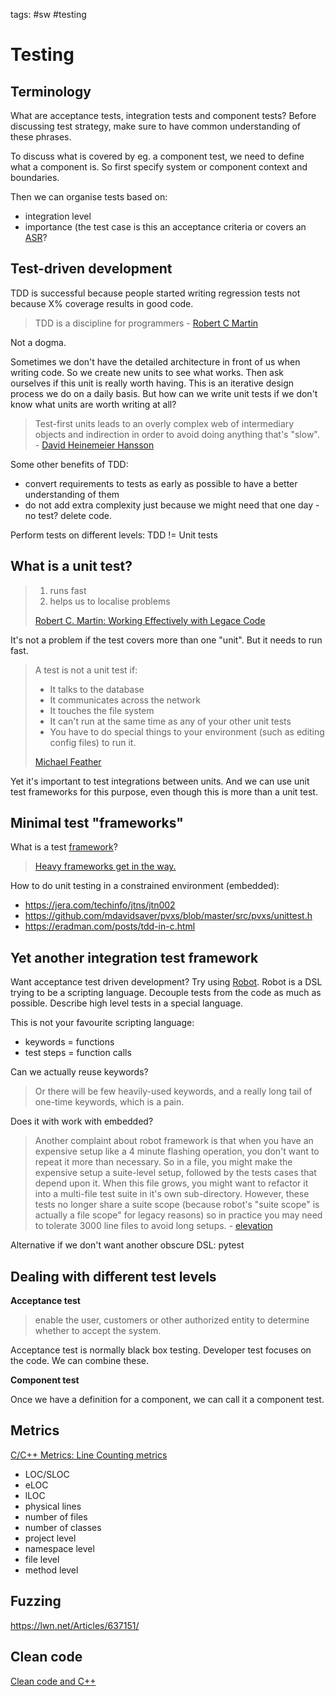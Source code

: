 tags: #sw #testing

# Testing

## Terminology

What are acceptance tests, integration tests and component tests? Before
discussing test strategy, make sure to have common understanding of
these phrases.

To discuss what is covered by eg. a component test, we need to define
what a component is. So first specify system or component context and
boundaries.

Then we can organise tests based on:

-   integration level
-   importance (the test case is this an acceptance criteria or covers
    an [ASR]?

## Test-driven development

TDD is successful because people started writing regression tests not
because X% coverage results in good code.

> TDD is a discipline for programmers - [Robert C Martin]

Not a dogma.

Sometimes we don't have the detailed architecture in front of us when
writing code. So we create new units to see what works. Then ask
ourselves if this unit is really worth having. This is an iterative
design process we do on a daily basis. But how can we write unit tests
if we don't know what units are worth writing at all?

> Test-first units leads to an overly complex web of intermediary
> objects and indirection in order to avoid doing anything that's
> "slow". - [David Heinemeier Hansson]

Some other benefits of TDD:

-   convert requirements to tests as early as possible to have a better
    understanding of them
-   do not add extra complexity just because we might need that one
    day - no test? delete code.

Perform tests on different levels: TDD != Unit tests

## What is a unit test?

> 1.  runs fast
> 2.  helps us to localise problems
>
> [Robert C. Martin: Working Effectively with Legace Code]

It's not a problem if the test covers more than one "unit". But it needs
to run fast.

> A test is not a unit test if:
>
> -   It talks to the database
> -   It communicates across the network
> -   It touches the file system
> -   It can't run at the same time as any of your other unit tests
> -   You have to do special things to your environment (such as editing
>     config files) to run it.
>
> [Michael Feather]

Yet it's important to test integrations between units. And we can use
unit test frameworks for this purpose, even though this is more than a
unit test.

## Minimal test "frameworks"

What is a test [framework]?

> [Heavy frameworks get in the way.]

How to do unit testing in a constrained environment (embedded):

-   [<https://jera.com/techinfo/jtns/jtn002>]
-   [<https://github.com/mdavidsaver/pvxs/blob/master/src/pvxs/unittest.h>]
-   [<https://eradman.com/posts/tdd-in-c.html>]

## Yet another integration test framework

Want acceptance test driven development? Try using [Robot]. Robot is a
DSL trying to be a scripting language. Decouple tests from the code as
much as possible. Describe high level tests in a special language.

This is not your favourite scripting language:

-   keywords = functions
-   test steps = function calls

Can we actually reuse keywords?

> Or there will be few heavily-used keywords, and a really long tail of
> one-time keywords, which is a pain.

Does it with work with embedded?

> Another complaint about robot framework is that when you have an
> expensive setup like a 4 minute flashing operation, you don't want to
> repeat it more than necessary. So in a file, you might make the
> expensive setup a suite-level setup, followed by the tests cases that
> depend upon it. When this file grows, you might want to refactor it
> into a multi-file test suite in it's own sub-directory. However, these
> tests no longer share a suite scope (because robot's "suite scope" is
> actually a file scope" for legacy reasons) so in practice you may need
> to tolerate 3000 line files to avoid long setups. - [elevation]

Alternative if we don't want another obscure DSL: pytest

## Dealing with different test levels

**Acceptance test**

> enable the user, customers or other authorized entity to determine
> whether to accept the system.

Acceptance test is normally black box testing. Developer test focuses on
the code. We can combine these.

**Component test**

Once we have a definition for a component, we can call it a component
test.

## Metrics

[C/C++ Metrics: Line Counting metrics]

-   LOC/SLOC
-   eLOC
-   lLOC
-   physical lines
-   number of files
-   number of classes
-   project level
-   namespace level
-   file level
-   method level

## Fuzzing

[<https://lwn.net/Articles/637151/>]

## Clean code

[Clean code and C++]

  [ASR]: https://davidjenei.com/notes/requirement.html#:~:text=ASR
  [Robert C Martin]: https://blog.cleancoder.com/uncle-bob/2013/03/06/ThePragmaticsOfTDD.html
  [David Heinemeier Hansson]: https://dhh.dk/2014/tdd-is-dead-long-live-testing.html
  [Robert C. Martin: Working Effectively with Legace Code]: https://www.goodreads.com/book/show/44919.Working_Effectively_with_Legacy_Code
  [Michael Feather]: https://www.artima.com/weblogs/viewpost.jsp?thread=126923
  [framework]: ./sw-engineering#Why%20software%20is%20easy%20to%20sell?
  [Heavy frameworks get in the way.]: https://ports.openbsd.narkive.com/ucTmZA4b/regression-testing-in-openbsd
  [<https://jera.com/techinfo/jtns/jtn002>]: https://jera.com/techinfo/jtns/jtn002
  [<https://github.com/mdavidsaver/pvxs/blob/master/src/pvxs/unittest.h>]:
    https://github.com/mdavidsaver/pvxs/blob/master/src/pvxs/unittest.h
  [<https://eradman.com/posts/tdd-in-c.html>]: https://eradman.com/posts/tdd-in-c.html
  [Robot]: https://robotframework.org/
  [elevation]: https://news.ycombinator.com/item?id=33340782
  [C/C++ Metrics: Line Counting metrics]: https://msquaredtechnologies.com/Resource-Standard-Metrics.html
  [<https://lwn.net/Articles/637151/>]: https://lwn.net/Articles/637151/
  [Clean code and C++]: https://www.youtube.com/watch?v=9ch7tZN4jeI
